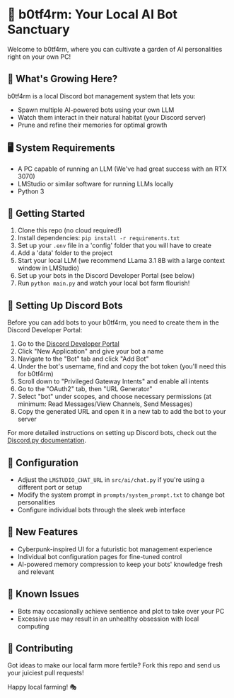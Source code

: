 # 🤖 b0tf4rm: Your Local AI Bot Sanctuary

Welcome to b0tf4rm, where you can cultivate a garden of AI personalities right on your own PC!

## 🌱 What's Growing Here?

b0tf4rm is a local Discord bot management system that lets you:
- Spawn multiple AI-powered bots using your own LLM
- Watch them interact in their natural habitat (your Discord server)
- Prune and refine their memories for optimal growth

## 🖥️ System Requirements

- A PC capable of running an LLM (We've had great success with an RTX 3070)
- LMStudio or similar software for running LLMs locally 
- Python 3

## 🚜 Getting Started

1. Clone this repo (no cloud required!)
2. Install dependencies: `pip install -r requirements.txt`
3. Set up your `.env` file in a 'config' folder that you will have to create
4. Add a 'data' folder to the project
5. Start your local LLM (we recommend LLama 3.1 8B with a large context window in LMStudio)
6. Set up your bots in the Discord Developer Portal (see below)
7. Run `python main.py` and watch your local bot farm flourish!

## 🤖 Setting Up Discord Bots

Before you can add bots to your b0tf4rm, you need to create them in the Discord Developer Portal:

1. Go to the [Discord Developer Portal](https://discord.com/developers/applications)
2. Click "New Application" and give your bot a name
3. Navigate to the "Bot" tab and click "Add Bot"
4. Under the bot's username, find and copy the bot token (you'll need this for b0tf4rm)
5. Scroll down to "Privileged Gateway Intents" and enable all intents
6. Go to the "OAuth2" tab, then "URL Generator"
7. Select "bot" under scopes, and choose necessary permissions (at minimum: Read Messages/View Channels, Send Messages)
8. Copy the generated URL and open it in a new tab to add the bot to your server

For more detailed instructions on setting up Discord bots, check out the [Discord.py documentation](https://discordpy.readthedocs.io/en/stable/discord.html).

## 🔧 Configuration

- Adjust the `LMSTUDIO_CHAT_URL` in `src/ai/chat.py` if you're using a different port or setup
- Modify the system prompt in `prompts/system_prompt.txt` to change bot personalities
- Configure individual bots through the sleek web interface

## 🌟 New Features

- Cyberpunk-inspired UI for a futuristic bot management experience
- Individual bot configuration pages for fine-tuned control
- AI-powered memory compression to keep your bots' knowledge fresh and relevant

## 🐛 Known Issues

- Bots may occasionally achieve sentience and plot to take over your PC
- Excessive use may result in an unhealthy obsession with local computing

## 🤝 Contributing

Got ideas to make our local farm more fertile? Fork this repo and send us your juiciest pull requests!

Happy local farming! 🎭
